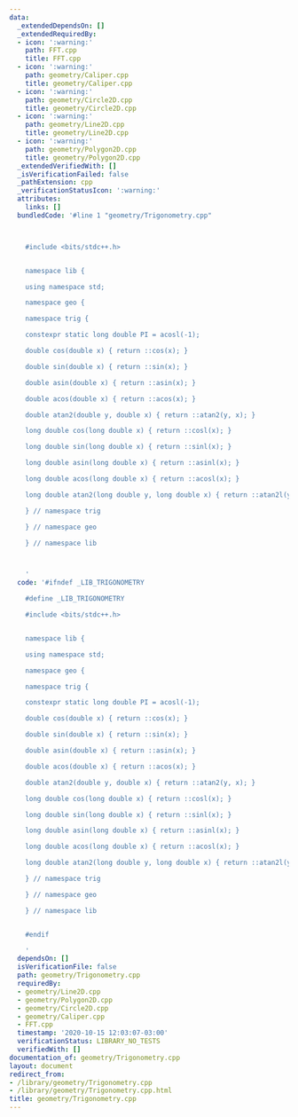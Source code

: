 ```yaml
---
data:
  _extendedDependsOn: []
  _extendedRequiredBy:
  - icon: ':warning:'
    path: FFT.cpp
    title: FFT.cpp
  - icon: ':warning:'
    path: geometry/Caliper.cpp
    title: geometry/Caliper.cpp
  - icon: ':warning:'
    path: geometry/Circle2D.cpp
    title: geometry/Circle2D.cpp
  - icon: ':warning:'
    path: geometry/Line2D.cpp
    title: geometry/Line2D.cpp
  - icon: ':warning:'
    path: geometry/Polygon2D.cpp
    title: geometry/Polygon2D.cpp
  _extendedVerifiedWith: []
  _isVerificationFailed: false
  _pathExtension: cpp
  _verificationStatusIcon: ':warning:'
  attributes:
    links: []
  bundledCode: '#line 1 "geometry/Trigonometry.cpp"



    #include <bits/stdc++.h>


    namespace lib {

    using namespace std;

    namespace geo {

    namespace trig {

    constexpr static long double PI = acosl(-1);

    double cos(double x) { return ::cos(x); }

    double sin(double x) { return ::sin(x); }

    double asin(double x) { return ::asin(x); }

    double acos(double x) { return ::acos(x); }

    double atan2(double y, double x) { return ::atan2(y, x); }

    long double cos(long double x) { return ::cosl(x); }

    long double sin(long double x) { return ::sinl(x); }

    long double asin(long double x) { return ::asinl(x); }

    long double acos(long double x) { return ::acosl(x); }

    long double atan2(long double y, long double x) { return ::atan2l(y, x); }

    } // namespace trig

    } // namespace geo

    } // namespace lib



    '
  code: '#ifndef _LIB_TRIGONOMETRY

    #define _LIB_TRIGONOMETRY

    #include <bits/stdc++.h>


    namespace lib {

    using namespace std;

    namespace geo {

    namespace trig {

    constexpr static long double PI = acosl(-1);

    double cos(double x) { return ::cos(x); }

    double sin(double x) { return ::sin(x); }

    double asin(double x) { return ::asin(x); }

    double acos(double x) { return ::acos(x); }

    double atan2(double y, double x) { return ::atan2(y, x); }

    long double cos(long double x) { return ::cosl(x); }

    long double sin(long double x) { return ::sinl(x); }

    long double asin(long double x) { return ::asinl(x); }

    long double acos(long double x) { return ::acosl(x); }

    long double atan2(long double y, long double x) { return ::atan2l(y, x); }

    } // namespace trig

    } // namespace geo

    } // namespace lib


    #endif

    '
  dependsOn: []
  isVerificationFile: false
  path: geometry/Trigonometry.cpp
  requiredBy:
  - geometry/Line2D.cpp
  - geometry/Polygon2D.cpp
  - geometry/Circle2D.cpp
  - geometry/Caliper.cpp
  - FFT.cpp
  timestamp: '2020-10-15 12:03:07-03:00'
  verificationStatus: LIBRARY_NO_TESTS
  verifiedWith: []
documentation_of: geometry/Trigonometry.cpp
layout: document
redirect_from:
- /library/geometry/Trigonometry.cpp
- /library/geometry/Trigonometry.cpp.html
title: geometry/Trigonometry.cpp
---
```

